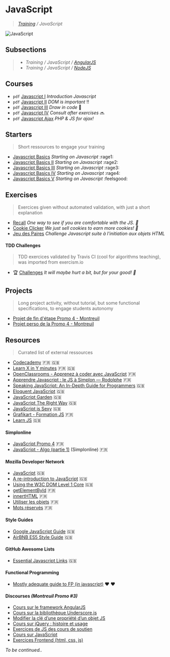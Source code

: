 # JavaScript
>_[Training](https://github.com/simplonco/training) / JavaScript_

![JavaScript](js.jpg)

## Subsections

> * _Training / JavaScript / [AngularJS](https://github.com/simplonco/angularjs-training)_
> * _Training / JavaScript / [NodeJS](https://github.com/simplonco/nodejs-training)_

## Courses

* `pdf` [Javascript I](https://github.com/simplonco/js-training/blob/master/training/Tutoriel-Javascript-Variables.pdf) _Introduction Javascript_
* `pdf` [Javascript II](https://github.com/simplonco/js-training/blob/master/training/Tutoriel-Javascript-DOM.pdf) _DOM is important_ :bangbang:
* `pdf` [Javascript III](https://github.com/simplonco/js-training/blob/master/training/Tutoriel-HTML5JS-Canvas-partie-1.pdf) _Draw in code_ :art:
* `pdf` [Javascript IV](https://github.com/simplonco/js-training/blob/master/training/Tutoriel-Javascript-JQuery-Consolidation.pdf) _Consult after exercises_ :soon:
* `pdf` [Javascript Ajax](https://github.com/simplonco/js-training/blob/master/training/Tutoriel-JS-Ajax-Introduction.pdf) _PHP & JS for ajax!_

## Starters

> Short ressources to engage your training

* [Javascript Basics](https://github.com/simplonco/js-exercises-base1) _Starting on Javascript_ :rage1:
* [Javascript Basics II](https://github.com/simplonco/js-exercises-base2) _Starting on Javascript_ :rage2:
* [Javascript Basics III](https://github.com/simplonco/js-exercises-base3) _Starting on Javascript_ :rage3:
* [Javascript Basics IV](https://github.com/simplonco/js-exercises-base4) _Starting on Javascript_ :rage4:
* [Javascript Basics V](https://github.com/simplonco/js-exercises-base5) _Starting on Javascript_ :feelsgood:

## Exercises

> Exercices given without automated validation, with just a short explanation

* [Recall](https://github.com/simplonco/js-recall)
  _One way to see if you are comfortable with the JS. :vhs:_
* [Cookie Clicker](https://github.com/simplonco/js-cookie-clicker)
  _We just sell cookies to earn more cookies! :cookie:_
* [Jeu des Paires](https://github.com/simplonco/challenge-js-jeu-des-paires) _Challenge Javascript suite à l'initiation aux objets HTML_

#### TDD Challenges

> TDD exercices validated by Travis CI (cool for algorithms teaching), was imported from exercism.io

* :trophy: [Challenges](https://github.com/simplonco/js-challenges)
  _It will maybe hurt a bit, but for your good! :cactus:_

## Projects

> Long project activity, without tutorial, but some functional specifications, to engage students autonomy

* [Projet de fin d'étape Promo 4 - Montreuil](https://github.com/simplonco/projects-session-1)
* [Projet perso de la Promo 4 - Montreuil](https://github.com/simplonco/projects-session-2)

## Resources

> Currated list of external ressources

* [Codecademy](https://www.codecademy.com/learn/javascript) :fr: :gb:
* [Learn X in Y minutes](https://learnxinyminutes.com/docs/javascript/) :fr: :gb:
* [OpenClassrooms - Apprenez à coder avec JavaScript](https://openclassrooms.com/courses/apprenez-a-coder-avec-javascript) :fr:
* [Apprendre Javascript : le JS à Simplon — Rodolphe](https://bu7ch.gitbooks.io/apprendre-javascript/) :fr:
* [Speaking JavaScript: An In-Depth Guide for Programmers](http://speakingjs.com/) :gb:
* [Eloquent JavaScript](http://eloquentjavascript.net/) :gb:
* [JavaScript Garden](http://bonsaiden.github.io/JavaScript-Garden/) :gb:
* [JavaScript The Right Way](http://jstherightway.org/) :gb:
* [JavaScript is Sexy](http://javascriptissexy.com/) :gb:
* [Grafikart - Formation JS](https://www.grafikart.fr/formations/javascript) :fr:
* [Learn JS](http://www.learn-js.org/) :gb:

#### Simplonline

* [JavaScript Promo 4](http://simplonline.co/dashboard/partages-formateurs/284-javascript-promo-4) :fr:
* [JavaScript - Algo (partie 1)](http://simplonline.co/dashboard/consignes/75-consignes-promo-4/393-javascript-algo-partie-1) (Simplonline) :fr:

#### Mozilla Developer Network

* [JavaScript](https://developer.mozilla.org/fr/docs/Web/JavaScript) :gb:
* [A re-introduction to JavaScript](https://developer.mozilla.org/en-US/docs/Web/JavaScript/A_re-introduction_to_JavaScript) :gb:
* [Using the W3C DOM Level 1 Core](https://developer.mozilla.org/en-US/docs/Web/API/Document_object_model/Using_the_W3C_DOM_Level_1_Core) :gb:
* [getElementById](https://developer.mozilla.org/fr/docs/Web/API/Document/getElementById) :fr:
* [innertHTML](https://developer.mozilla.org/fr/docs/Web/API/Element/innertHTML) :fr:
* [Utiliser les objets](https://developer.mozilla.org/fr/docs/Web/JavaScript/Guide/Utiliser_les_objets) :fr:
* [Mots réservés](https://developer.mozilla.org/fr/docs/Web/JavaScript/Reference/Mots_r%C3%A9serv%C3%A9s) :fr:

#### Style Guides

* [Google JavaScript Guide](http://google.github.io/styleguide/javascriptguide.xml) :gb:
* [AirBNB ES5 Style Guide](https://github.com/airbnb/javascript/tree/master/es5) :gb:

#### GitHub Awesome Lists

* [Essential Javascript Links](https://github.com/ericelliott/essential-javascript-links) :gb:

#### Functional Programming

* [Mostly adequate guide to FP (in javascript)](https://github.com/MostlyAdequate/mostly-adequate-guide) :heart: :heart:

#### Discourses _(Montreuil Promo #3)_

* [Cours sur le framework AngularJS](http://discourse.simplon.co/t/cours-sur-le-framework-angularjs/65)
* [Cours sur la bibliothèque Underscore.js](http://discourse.simplon.co/t/cours-sur-la-bibliotheque-underscore-js/62)
* [Modifier la clé d’une propriété d’un objet JS](http://discourse.simplon.co/t/modifier-la-cle-dune-propriete-dun-objet-js/127)
* [Cours sur jQuery : histoire et usage](http://discourse.simplon.co/t/cours-sur-jquery-histoire-et-usage/63)
* [Exercices de JS des cours de soutien](http://discourse.simplon.co/t/exercices-de-js-des-cours-de-soutien/71)
* [Cours sur JavaScript](http://discourse.simplon.co/t/cours-sur-javascript/51)
* [Exercices Frontend (html, css, js)](http://discourse.simplon.co/t/exercices-frontend-html-css-js/69)


_To be continued.._
